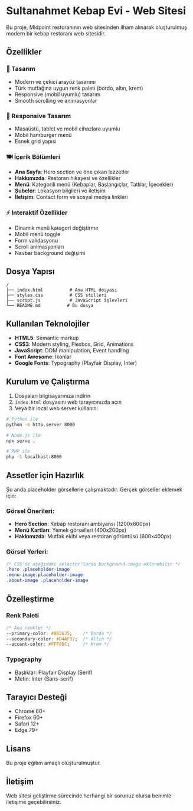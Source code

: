 # Sultanahmet Kebap Evi - Web Sitesi

Bu proje, Midpoint restoranının web sitesinden ilham alınarak oluşturulmuş modern bir kebap restoranı web sitesidir.

## Özellikler

### 🎨 Tasarım
- Modern ve çekici arayüz tasarımı
- Türk mutfağına uygun renk paleti (bordo, altın, krem)
- Responsive (mobil uyumlu) tasarım
- Smooth scrolling ve animasyonlar

### 📱 Responsive Tasarım
- Masaüstü, tablet ve mobil cihazlara uyumlu
- Mobil hamburger menü
- Esnek grid yapısı

### 🍽️ İçerik Bölümleri
- **Ana Sayfa**: Hero section ve öne çıkan lezzetler
- **Hakkımızda**: Restoran hikayesi ve özellikler
- **Menü**: Kategorili menü (Kebaplar, Başlangıçlar, Tatlılar, İçecekler)
- **Şubeler**: Lokasyon bilgileri ve iletişim
- **İletişim**: Contact form ve sosyal medya linkleri

### ⚡ Interaktif Özellikler
- Dinamik menü kategori değiştirme
- Mobil menü toggle
- Form validasyonu
- Scroll animasyonları
- Navbar background değişimi

## Dosya Yapısı

```
/
├── index.html          # Ana HTML dosyası
├── styles.css          # CSS stilleri
├── script.js           # JavaScript işlevleri
└── README.md          # Bu dosya
```

## Kullanılan Teknolojiler

- **HTML5**: Semantic markup
- **CSS3**: Modern styling, Flexbox, Grid, Animations
- **JavaScript**: DOM manipulation, Event handling
- **Font Awesome**: İkonlar
- **Google Fonts**: Typography (Playfair Display, Inter)

## Kurulum ve Çalıştırma

1. Dosyaları bilgisayarınıza indirin
2. `index.html` dosyasını web tarayıcınızda açın
3. Veya bir local web server kullanın:

```bash
# Python ile
python -m http.server 8000

# Node.js ile
npx serve .

# PHP ile
php -S localhost:8000
```

## Assetler için Hazırlık

Şu anda placeholder görsellerle çalışmaktadır. Gerçek görseller eklemek için:

### Görsel Önerileri:
- **Hero Section**: Kebap restoranı ambiyansı (1200x600px)
- **Menü Kartları**: Yemek görselleri (400x200px)
- **Hakkımızda**: Mutfak ekibi veya restoran görüntüsü (600x400px)

### Görsel Yerleri:
```css
/* CSS'de aşağıdaki selector'larda background-image eklenebilir */
.hero .placeholder-image
.menu-image.placeholder-image
.about-image .placeholder-image
```

## Özelleştirme

### Renk Paleti
```css
/* Ana renkler */
--primary-color: #8B2635;    /* Bordo */
--secondary-color: #D4AF37;  /* Altın */
--accent-color: #FFF8DC;     /* Krem */
```

### Typography
- Başlıklar: Playfair Display (Serif)
- Metin: Inter (Sans-serif)

## Tarayıcı Desteği

- Chrome 60+
- Firefox 60+
- Safari 12+
- Edge 79+

## Lisans

Bu proje eğitim amaçlı oluşturulmuştur.

## İletişim

Web sitesi geliştirme sürecinde herhangi bir sorunuz olursa benimle iletişime geçebilirsiniz.